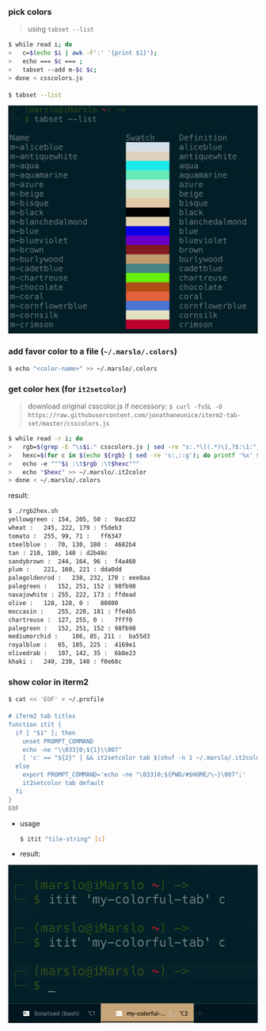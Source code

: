 ### pick colors
> using `tabset --list`
```bash
$ while read i; do
>   c=$(echo $i | awk -F':' '{print $1}');
>   echo === $c === ;
>   tabset --add m-$c $c;
> done < csscolors.js

$ tabset --list
```
![tabset list](../screenshot/iterm2/tabset-list-1.png)

### add favor color to a file (`~/.marslo/.colors`)
```bash
$ echo "<color-name>" >> ~/.marslo/.colors
```

### get color hex (for `it2setcolor`)
> download original csscolor.js if necessory: `$ curl -fsSL -O https://raw.githubusercontent.com/jonathaneunice/iterm2-tab-set/master/csscolors.js`

```bash
$ while read -r i; do
>   rgb=$(grep -E "\s$i:" csscolors.js | sed -re "s:.*\[(.*)\],?$:\1:";)
>   hexc=$(for c in $(echo ${rgb} | sed -re 's:,::g'); do printf '%x' $c; done)
>   echo -e """$i :\t$rgb :\t$hexc"""
>   echo "$hexc" >> ~/.marslo/.it2color
> done < ~/.marslo/.colors
```

result:
  ```bash
  $ ./rgb2hex.sh
  yellowgreen :	154, 205, 50 :	9acd32
  wheat :	245, 222, 179 :	f5deb3
  tomato :	255, 99, 71 :	ff6347
  steelblue :	70, 130, 180 :	4682b4
  tan :	210, 180, 140 :	d2b48c
  sandybrown :	244, 164, 96 :	f4a460
  plum :	221, 160, 221 :	dda0dd
  palegoldenrod :	238, 232, 170 :	eee8aa
  palegreen :	152, 251, 152 :	98fb98
  navajowhite :	255, 222, 173 :	ffdead
  olive :	128, 128, 0 :	80800
  moccasin :	255, 228, 181 :	ffe4b5
  chartreuse :	127, 255, 0 :	7fff0
  palegreen :	152, 251, 152 :	98fb98
  mediumorchid :	186, 85, 211 :	ba55d3
  royalblue :	65, 105, 225 :	4169e1
  olivedrab :	107, 142, 35 :	6b8e23
  khaki :	240, 230, 140 :	f0e68c
  ```

### show color in iterm2
```bash
$ cat << 'EOF' > ~/.profile

# iTerm2 tab titles
function itit {
  if [ "$1" ]; then
    unset PROMPT_COMMAND
    echo -ne "\\033]0;${1}\\007"
    [ 'c' == "${2}" ] && it2setcolor tab $(shuf -n 1 ~/.marslo/.it2colors)
  else
    export PROMPT_COMMAND='echo -ne "\033]0;${PWD/#$HOME/\~}\007";'
    it2setcolor tab default
  fi
}
EOF
```

- usage
  ```bash
  $ itit "tile-string" [c]
  ```
- result:

![tabset list](../screenshot/iterm2/itit-c.png)
